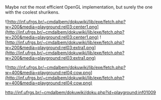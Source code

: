 Maybe not the most efficient OpenGL implementation, but surely the one with the coolest shurikens.

![http://inf.ufrgs.br/~cmdalbem/dokuwiki/lib/exe/fetch.php?w=200&media=playground:rel03:center1.png](http://inf.ufrgs.br/~cmdalbem/dokuwiki/lib/exe/fetch.php?w=200&media=playground:rel03:center1.png)
![http://inf.ufrgs.br/~cmdalbem/dokuwiki/lib/exe/fetch.php?w=200&media=playground:rel03:extra1.png](http://inf.ufrgs.br/~cmdalbem/dokuwiki/lib/exe/fetch.php?w=200&media=playground:rel03:extra1.png)

![http://inf.ufrgs.br/~cmdalbem/dokuwiki/lib/exe/fetch.php?w=400&media=playground:rel04:cow.png](http://inf.ufrgs.br/~cmdalbem/dokuwiki/lib/exe/fetch.php?w=400&media=playground:rel04:cow.png)

http://inf.ufrgs.br/~cmdalbem/dokuwiki/doku.php?id=playground:inf01009